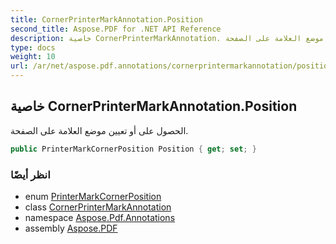 ```yaml
---
title: CornerPrinterMarkAnnotation.Position
second_title: Aspose.PDF for .NET API Reference
description: خاصية CornerPrinterMarkAnnotation. الحصول على أو تعيين موضع العلامة على الصفحة
type: docs
weight: 10
url: /ar/net/aspose.pdf.annotations/cornerprintermarkannotation/position/
---
```

## خاصية CornerPrinterMarkAnnotation.Position

الحصول على أو تعيين موضع العلامة على الصفحة.

```csharp
public PrinterMarkCornerPosition Position { get; set; }
```

### انظر أيضًا

* enum [PrinterMarkCornerPosition](../../printermarkcornerposition/)
* class [CornerPrinterMarkAnnotation](../)
* namespace [Aspose.Pdf.Annotations](../../../aspose.pdf.annotations/)
* assembly [Aspose.PDF](../../../)